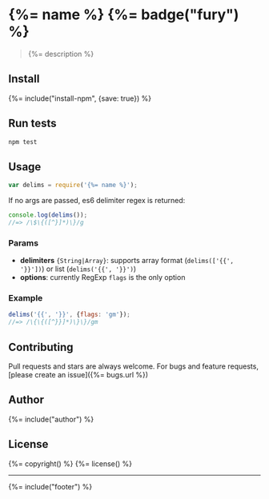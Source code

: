 # {%= name %} {%= badge("fury") %}

> {%= description %}

## Install
{%= include("install-npm", {save: true}) %}

## Run tests

```bash
npm test
```

## Usage

```js
var delims = require('{%= name %}');
```

If no args are passed, es6 delimiter regex is returned:

```js
console.log(delims());
//=> /\$\{([^}]*)\}/g
```

### Params

- **delimiters** `{String|Array}`: supports array format (`delims(['{{', '}}'])`) or list (`delims('{{', '}}')`)
- **options**: currently RegExp `flags` is the only option

### Example

```js
delims('{{', '}}', {flags: 'gm'});
//=> /\{\{([^}}]*)\}\}/gm
```

## Contributing
Pull requests and stars are always welcome. For bugs and feature requests, [please create an issue]({%= bugs.url %})

## Author
{%= include("author") %}

## License
{%= copyright() %}
{%= license() %}

***

{%= include("footer") %}